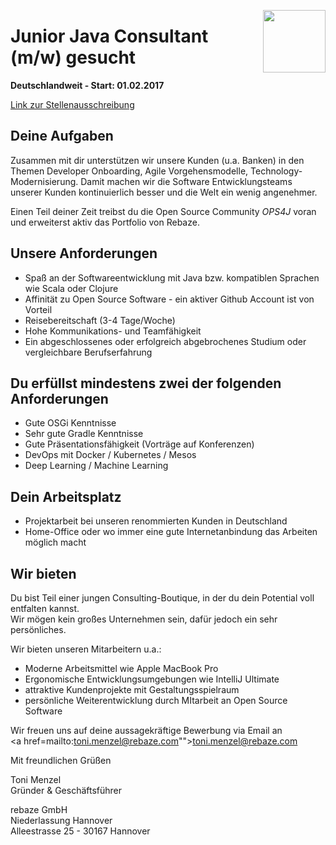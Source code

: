 [<img src="http://www.rebaze.com/assets/Rebaze_icon_colors_tbg.png" align="right" width="100">](http://rebaze.com)

# Junior Java Consultant (m/w) gesucht

**Deutschlandweit - Start: 01.02.2017**

[Link zur Stellenausschreibung](https://github.com/rebaze/hr/blob/master/hire_junior_consultant.md)

## Deine Aufgaben
Zusammen mit dir unterstützen wir unsere Kunden (u.a. Banken) in den Themen Developer Onboarding, Agile Vorgehensmodelle, Technology-Modernisierung. Damit machen wir die Software Entwicklungsteams unserer Kunden kontinuierlich besser und die Welt ein wenig angenehmer.

Einen Teil deiner Zeit treibst du die Open Source Community _OPS4J_ voran und erweiterst aktiv das Portfolio von Rebaze.

## Unsere Anforderungen
- Spaß an der Softwareentwicklung mit Java bzw. kompatiblen Sprachen wie Scala oder Clojure
- Affinität zu Open Source Software - ein aktiver Github Account ist von Vorteil
- Reisebereitschaft (3-4 Tage/Woche)
- Hohe Kommunikations- und Teamfähigkeit
- Ein abgeschlossenes oder erfolgreich abgebrochenes Studium oder vergleichbare Berufserfahrung

## Du erfüllst mindestens zwei der folgenden Anforderungen
- Gute OSGi Kenntnisse
- Sehr gute Gradle Kenntnisse
- Gute Präsentationsfähigkeit (Vorträge auf Konferenzen)
- DevOps mit Docker / Kubernetes / Mesos
- Deep Learning / Machine Learning


## Dein Arbeitsplatz
- Projektarbeit bei unseren renommierten Kunden in Deutschland
- Home-Office oder wo immer eine gute Internetanbindung das Arbeiten möglich macht

## Wir bieten
Du bist Teil einer jungen Consulting-Boutique, in der du dein Potential voll entfalten kannst.<BR/>
Wir mögen kein großes Unternehmen sein, dafür jedoch ein sehr persönliches.

Wir bieten unseren Mitarbeitern u.a.:
- Moderne Arbeitsmittel wie Apple MacBook Pro
- Ergonomische Entwicklungsumgebungen wie IntelliJ Ultimate
- attraktive Kundenprojekte mit Gestaltungsspielraum
- persönliche Weiterentwicklung durch MItarbeit an Open Source Software

Wir freuen uns auf deine aussagekräftige Bewerbung via Email an<BR/> <a href=mailto:toni.menzel@rebaze.com"">toni.menzel@rebaze.com</a>

Mit freundlichen Grüßen

Toni Menzel<BR/>
Gründer & Geschäftsführer<BR/>

rebaze GmbH<BR/>
Niederlassung Hannover<BR/>
Alleestrasse 25 - 30167 Hannover<BR/>
